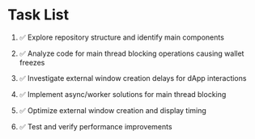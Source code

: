 # Task List

1. ✅ Explore repository structure and identify main components

2. ✅ Analyze code for main thread blocking operations causing wallet freezes

3. ✅ Investigate external window creation delays for dApp interactions

4. ✅ Implement async/worker solutions for main thread blocking

5. ✅ Optimize external window creation and display timing

6. ✅ Test and verify performance improvements


